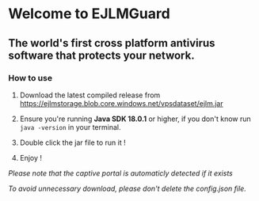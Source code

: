 # Welcome to EJLMGuard
## The world's first cross platform antivirus software that protects your network.

### How to use
1. Download the latest compiled release from https://ejlmstorage.blob.core.windows.net/vpsdataset/ejlm.jar

2. Ensure you're running **Java SDK 18.0.1** or higher, if you don't know run `java -version` in your terminal.

3. Double click the jar file to run it !

4. Enjoy !

*Please note that the captive portal is automaticly detected if it exists*

*To avoid unnecessary download, please don't delete the config.json file.*
